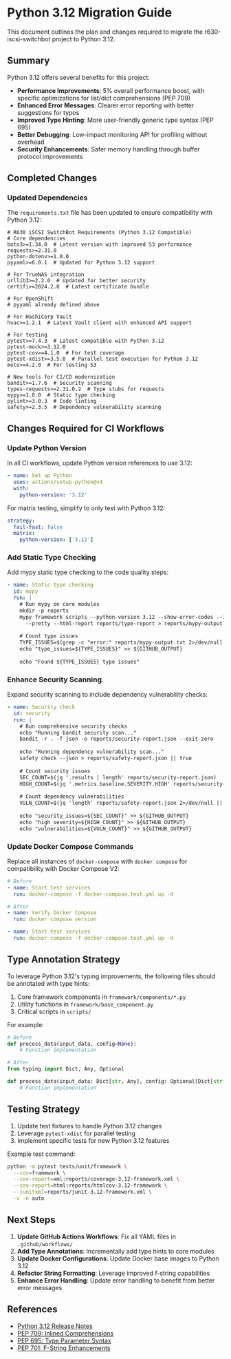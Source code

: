 # Python 3.12 Migration Guide

This document outlines the plan and changes required to migrate the r630-iscsi-switchbot project to Python 3.12.

## Summary

Python 3.12 offers several benefits for this project:

- **Performance Improvements**: 5% overall performance boost, with specific optimizations for list/dict comprehensions (PEP 709)
- **Enhanced Error Messages**: Clearer error reporting with better suggestions for typos
- **Improved Type Hinting**: More user-friendly generic type syntax (PEP 695)
- **Better Debugging**: Low-impact monitoring API for profiling without overhead
- **Security Enhancements**: Safer memory handling through buffer protocol improvements

## Completed Changes

### Updated Dependencies

The `requirements.txt` file has been updated to ensure compatibility with Python 3.12:

```
# R630 iSCSI SwitchBot Requirements (Python 3.12 Compatible)
# Core dependencies
boto3>=1.34.0  # Latest version with improved S3 performance
requests>=2.31.0
python-dotenv>=1.0.0
pyyaml>=6.0.1  # Updated for Python 3.12 support

# For TrueNAS integration
urllib3>=2.2.0  # Updated for better security
certifi>=2024.2.0  # Latest certificate bundle

# For OpenShift
# pyyaml already defined above

# For HashiCorp Vault
hvac>=1.2.1  # Latest Vault client with enhanced API support

# For testing
pytest>=7.4.3  # Latest compatible with Python 3.12
pytest-mock>=3.12.0
pytest-cov>=4.1.0  # For test coverage
pytest-xdist>=3.5.0  # Parallel test execution for Python 3.12
moto>=4.2.0  # For testing S3

# New tools for CI/CD modernization
bandit>=1.7.6  # Security scanning
types-requests>=2.31.0.2  # Type stubs for requests
mypy>=1.8.0  # Static type checking
pylint>=3.0.3  # Code linting
safety>=2.3.5  # Dependency vulnerability scanning
```

## Changes Required for CI Workflows

### Update Python Version

In all CI workflows, update Python version references to use 3.12:

```yaml
- name: Set up Python
  uses: actions/setup-python@v4
  with:
    python-version: '3.12'
```

For matrix testing, simplify to only test with Python 3.12:

```yaml
strategy:
  fail-fast: false
  matrix:
    python-version: ['3.12']
```

### Add Static Type Checking

Add mypy static type checking to the code quality steps:

```yaml
- name: Static type checking
  id: mypy
  run: |
    # Run mypy on core modules
    mkdir -p reports
    mypy framework scripts --python-version 3.12 --show-error-codes --ignore-missing-imports \
      --pretty --html-report reports/type-report > reports/mypy-output.txt || true
    
    # Count type issues
    TYPE_ISSUES=$(grep -c "error:" reports/mypy-output.txt 2>/dev/null || echo "0")
    echo "type_issues=${TYPE_ISSUES}" >> ${GITHUB_OUTPUT}
    
    echo "Found ${TYPE_ISSUES} type issues"
```

### Enhance Security Scanning

Expand security scanning to include dependency vulnerability checks:

```yaml
- name: Security check
  id: security
  run: |
    # Run comprehensive security checks
    echo "Running bandit security scan..."
    bandit -r . -f json -o reports/security-report.json --exit-zero
    
    echo "Running dependency vulnerability scan..."
    safety check --json > reports/safety-report.json || true
    
    # Count security issues
    SEC_COUNT=$(jq '.results | length' reports/security-report.json)
    HIGH_COUNT=$(jq '.metrics.baseline.SEVERITY.HIGH' reports/security-report.json)
    
    # Count dependency vulnerabilities
    VULN_COUNT=$(jq 'length' reports/safety-report.json 2>/dev/null || echo "0")
    
    echo "security_issues=${SEC_COUNT}" >> ${GITHUB_OUTPUT}
    echo "high_severity=${HIGH_COUNT}" >> ${GITHUB_OUTPUT}
    echo "vulnerabilities=${VULN_COUNT}" >> ${GITHUB_OUTPUT}
```

### Update Docker Compose Commands

Replace all instances of `docker-compose` with `docker compose` for compatibility with Docker Compose V2:

```yaml
# Before
- name: Start test services
  run: docker-compose -f docker-compose.test.yml up -d

# After
- name: Verify Docker Compose
  run: docker compose version

- name: Start test services
  run: docker compose -f docker-compose.test.yml up -d
```

## Type Annotation Strategy

To leverage Python 3.12's typing improvements, the following files should be annotated with type hints:

1. Core framework components in `framework/components/*.py`
2. Utility functions in `framework/base_component.py`
3. Critical scripts in `scripts/`

For example:

```python
# Before
def process_data(input_data, config=None):
    # Function implementation

# After
from typing import Dict, Any, Optional

def process_data(input_data: Dict[str, Any], config: Optional[Dict[str, Any]] = None) -> bool:
    # Function implementation
```

## Testing Strategy

1. Update test fixtures to handle Python 3.12 changes
2. Leverage `pytest-xdist` for parallel testing
3. Implement specific tests for new Python 3.12 features

Example test command:

```bash
python -m pytest tests/unit/framework \
  --cov=framework \
  --cov-report=xml:reports/coverage-3.12-framework.xml \
  --cov-report=html:reports/htmlcov-3.12-framework \
  --junitxml=reports/junit-3.12-framework.xml \
  -v -n auto
```

## Next Steps

1. **Update GitHub Actions Workflows**: Fix all YAML files in `.github/workflows/` 
2. **Add Type Annotations**: Incrementally add type hints to core modules
3. **Update Docker Configurations**: Update Docker base images to Python 3.12
4. **Refactor String Formatting**: Leverage improved f-string capabilities
5. **Enhance Error Handling**: Update error handling to benefit from better error messages

## References

- [Python 3.12 Release Notes](https://docs.python.org/3.12/whatsnew/3.12.html)
- [PEP 709: Inlined Comprehensions](https://peps.python.org/pep-0709/)
- [PEP 695: Type Parameter Syntax](https://peps.python.org/pep-0695/)
- [PEP 701: F-String Enhancements](https://peps.python.org/pep-0701/)
